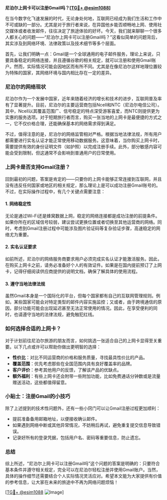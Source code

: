 **尼泊尔上网卡可以注册Gmail吗？[[TG💪+ @esim1088](https://t.me/s/esim1088)]**

在当今数字化飞速发展的时代，无论身处何地，互联网已经成为我们生活和工作中不可或缺的一部分。尤其是对于旅行者来说，在异国他乡能否顺畅地上网、使用社交媒体或者收发邮件，往往决定了旅途体验的好坏。今天，我们就来聊聊一个很多人都关心的问题——“尼泊尔上网卡可以注册Gmail吗？”这看似简单的问题背后，其实涉及到网络环境、法律政策以及技术细节等多个层面。

首先，让我们明确一点：Gmail是一个全球通用的电子邮件服务，理论上来说，只要具备稳定的网络连接，并且遵循谷歌的相关规定，就可以注册和使用Gmail账户。然而，实际情况可能会因地区而有所不同。尤其是在像尼泊尔这样地理位置较为特殊的国家，其网络环境与国内相比存在一定的差异。

### 尼泊尔的网络现状

尼泊尔作为一个发展中国家，近年来随着经济的增长和技术的进步，互联网普及率有了显著提升。目前，尼泊尔的主要运营商包括Ncell和NTC（尼泊尔电信公司）。其中，Ncell以其覆盖范围广、信号稳定的特点深受游客喜爱，而NTC则提供更为实惠的服务选项。对于短期旅行者而言，购买一张当地的上网卡是最便捷的方式之一，它不仅价格合理，还能确保基本的网络需求得到满足。

不过，值得注意的是，尼泊尔的网络监管相对严格。根据当地法律法规，所有用户都需要进行实名认证才能正常使用移动数据服务。这意味着，当你购买上网卡时，需要提供有效的身份证明文件（如护照）以完成注册手续。此外，部分敏感内容可能会受到限制，但这通常不会影响到普通用户的日常使用。

### 上网卡是否支持Gmail注册？

回到最初的问题，答案是肯定的——只要你的上网卡能够正常连接到互联网，并且没有违反任何国家或地区的相关规定，那么理论上是可以成功注册Gmail账号的。不过，在实际操作过程中，有几个关键点需要注意：

#### 1. 网络稳定性
无论是通过Wi-Fi还是蜂窝数据上网，稳定的网络连接都是成功注册的前提条件。如果你所在的区域信号较弱，建议尝试更换位置或者切换至其他运营商的网络。同时，考虑到Gmail注册过程中可能涉及图片验证码等复杂验证步骤，高速稳定的网络尤为重要。

#### 2. 实名认证要求
如前所述，尼泊尔的网络服务商要求用户必须完成实名认证才能激活服务。因此，在购买上网卡之前，请务必准备好个人的有效证件。如果是在国内提前预订了上网卡，记得仔细阅读供应商提供的说明文档，确保了解具体的使用流程。

#### 3. 遵守当地法律法规
虽然Gmail本身是一个国际化的平台，但每个国家都有自己的互联网管理规则。例如，某些国家可能会对特定类型的邮件内容实施监控；又或者，由于跨境通信的原因，部分功能可能会出现延迟甚至无法正常使用的情况。因此，在享受便利的同时，也请遵守当地的法律法规，避免触犯红线。

### 如何选择合适的上网卡？

对于计划前往尼泊尔旅游的朋友而言，如何挑选一张适合自己的上网卡显得至关重要。以下几点或许可以帮助你做出更明智的选择：

- **性价比**：对比不同运营商的价格和服务质量，寻找最具性价比的产品。
- **覆盖范围**：优先考虑那些在全国范围内具有良好覆盖率的品牌。
- **客户评价**：参考其他用户的反馈，了解该产品的优缺点。
- **额外福利**：有些上网卡还会附带一些附加功能，比如免费通话分钟数或是流量赠送活动，这些都值得留意。

### 小贴士：注册Gmail的小技巧

除了上述提到的技术性问题外，还有一些小窍门可以让Gmail注册过程更加顺利：

- 提前准备备用邮箱地址，以便接收确认邮件。
- 如果遇到网络中断或其他异常情况，不妨稍后再试，避免重复提交信息导致错误。
- 记录好所有的登录凭据，包括用户名、密码等重要信息，防止遗忘。

### 总结

综上所述，“尼泊尔上网卡可以注册Gmail吗”这个问题的答案是明确的：只要符合基本条件并遵守相关规定，完全可以在尼泊尔轻松注册并使用Gmail账户。当然，具体的操作细节还需要结合个人实际情况灵活应对。希望本文能为大家提供有价值的参考信息，让大家在未来的旅途中不再为网络问题烦恼！

[[TG💪+ @esim1088](https://t.me/s/esim1088) ![Image](https://i.postimg.cc/4NQfJmqS/Snipaste-2025-05-13-00-14-12.png)]